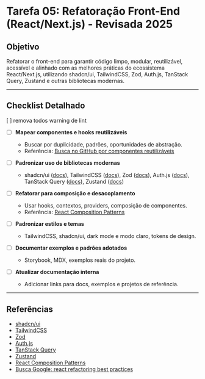# Tarefa 05: Refatoração Front-End (React/Next.js) - Revisada 2025

## Objetivo
Refatorar o front-end para garantir código limpo, modular, reutilizável, acessível e alinhado com as melhores práticas do ecossistema React/Next.js, utilizando shadcn/ui, TailwindCSS, Zod, Auth.js, TanStack Query, Zustand e outras bibliotecas modernas.

---

## Checklist Detalhado
 [ ] remova todos warning de lint
- [ ] **Mapear componentes e hooks reutilizáveis**
  - Buscar por duplicidade, padrões, oportunidades de abstração.
  - Referência: [Busca no GitHub por componentes reutilizáveis](https://github.com/search?q=react+reusable+component)

- [ ] **Padronizar uso de bibliotecas modernas**
  - shadcn/ui ([docs](https://ui.shadcn.com/docs/components)), TailwindCSS ([docs](https://tailwindcss.com/docs)), Zod ([docs](https://zod.dev/)), Auth.js ([docs](https://authjs.dev/)), TanStack Query ([docs](https://tanstack.com/query/latest)), Zustand ([docs](https://docs.pmnd.rs/zustand/getting-started/introduction))


- [ ] **Refatorar para composição e desacoplamento**
  - Usar hooks, contextos, providers, composição de componentes.
  - Referência: [React Composition Patterns](https://react.dev/learn/passing-props-to-a-component#composition-patterns)

- [ ] **Padronizar estilos e temas**
  - TailwindCSS, shadcn/ui, dark mode e modo claro, tokens de design.

- [ ] **Documentar exemplos e padrões adotados**
  - Storybook, MDX, exemplos reais do projeto.

- [ ] **Atualizar documentação interna**
  - Adicionar links para docs, exemplos e projetos de referência.

---

## Referências
- [shadcn/ui](https://ui.shadcn.com/docs/components)
- [TailwindCSS](https://tailwindcss.com/docs)
- [Zod](https://zod.dev/)
- [Auth.js](https://authjs.dev/)
- [TanStack Query](https://tanstack.com/query/latest)
- [Zustand](https://docs.pmnd.rs/zustand/getting-started/introduction)
- [React Composition Patterns](https://react.dev/learn/passing-props-to-a-component#composition-patterns)
- [Busca Google: react refactoring best practices](https://www.google.com/search?q=react+refactoring+best+practices)
